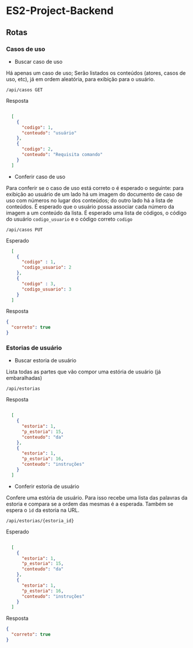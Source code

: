 # ES2-Project-Backend

## Rotas

### Casos de uso

- Buscar caso de uso

Há apenas um caso de uso; Serão listados os conteúdos (atores, casos de uso, etc), já em ordem aleatória, para exibição para o usuário.

```http
/api/casos GET
```
Resposta
```json

  [
    {
      "codigo": 1,      
      "conteudo": "usuário"
    },
    {     
      "codigo": 2,      
      "conteudo": "Requisita comando"
    }
  ]

```

- Conferir caso de uso

Para conferir se o caso de uso está correto o é esperado o seguinte: para exibição ao usuário de um lado há um imagem do documento de caso de uso com números no lugar dos conteúdos; do outro lado há a lista de conteúdos. É esperado que o usuário possa associar cada número da imagem a um conteúdo da lista. É esperado uma lista de códigos, o código do usuário ```codigo_usuario``` e o código correto ```codigo```

```http
/api/casos PUT
```

Esperado
```json
  [
    {
      "codigo" : 1,
      "codigo_usuario": 2
    },
    {
      "codigo" : 3,
      "codigo_usuario": 3
    }
  ]
```

Resposta
```json
{
  "correto": true
}
```

### Estorias de usuário

- Buscar estoria de usuário

Lista todas as partes que vão compor uma estória de usuário (já embaralhadas)

```http
/api/estorias
```
Resposta
```json

  [
    {
      "estoria": 1,
      "p_estoria": 15,
      "conteudo": "da"
    },
    {
      "estoria": 1,
      "p_estoria": 16,
      "conteudo": "instruções"
    }
  ]

```

- Conferir estoria de usuário

Confere uma estória de usuário. Para isso recebe uma lista das palavras da estoria e compara se a ordem das mesmas é a esperada. Também se espera o ```ìd``` da estoria na URL.

```http
/api/estorias/{estoria_id}
```

Esperado
```json

  [
    {
      "estoria": 1,
      "p_estoria": 15,
      "conteudo": "da"
    },
    {
      "estoria": 1,
      "p_estoria": 16,
      "conteudo": "instruções"
    }
  ]

```

Resposta
```json
{
  "correto": true
}
```
